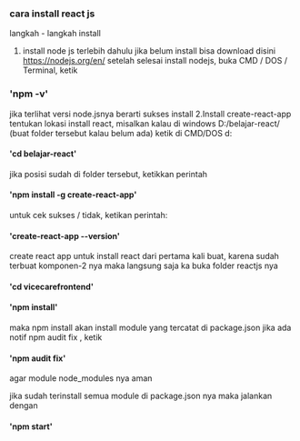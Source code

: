 ### cara install react js

langkah - langkah install
1. install node js terlebih dahulu jika belum install bisa download disini
  https://nodejs.org/en/ 
  setelah selesai install nodejs, buka CMD / DOS / Terminal, ketik
  ### 'npm -v' 
  jika terlihat versi node.jsnya berarti sukses install
2.Install create-react-app
tentukan lokasi install react, misalkan kalau di windows D:/belajar-react/ (buat folder tersebut kalau belum ada)
ketik di CMD/DOS
d:
#### 'cd belajar-react'
jika posisi sudah di folder tersebut, ketikkan perintah

#### 'npm install -g create-react-app'
untuk cek sukses / tidak, ketikan perintah:

#### 'create-react-app --version'

create react app untuk install react dari pertama kali buat,
karena sudah terbuat komponen-2 nya
maka langsung saja ka buka folder reactjs nya
#### 'cd vicecarefrontend'
#### 'npm install'
maka npm install akan install module yang tercatat di package.json
jika ada notif npm audit fix , ketik 
#### 'npm audit fix' 
agar module node_modules nya aman

jika sudah terinstall semua module di package.json nya
  maka jalankan dengan 
  #### 'npm start'
